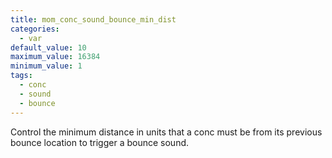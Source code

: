 ```yaml
---
title: mom_conc_sound_bounce_min_dist
categories:
  - var
default_value: 10
maximum_value: 16384
minimum_value: 1
tags:
  - conc
  - sound
  - bounce
---
```


Control the minimum distance in units that a conc must be from its previous bounce location to trigger a bounce sound.
